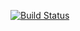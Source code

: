 [![Build Status](https://travis-ci.com/titamidark/ponto-inteligente-api.svg?branch=master)](https://travis-ci.com/titamidark/ponto-inteligente-api)